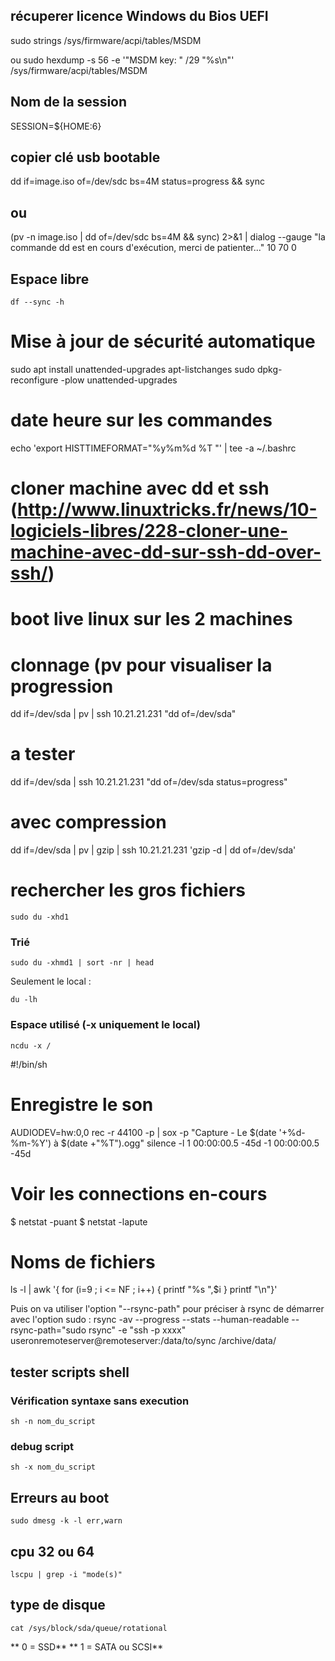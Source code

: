 ## récuperer licence Windows du Bios UEFI
sudo strings /sys/firmware/acpi/tables/MSDM

ou
sudo hexdump -s 56 -e '"MSDM key: " /29 "%s\n"' /sys/firmware/acpi/tables/MSDM

## Nom de la session
SESSION=${HOME:6}

## copier clé usb bootable
dd if=image.iso of=/dev/sdc bs=4M status=progress && sync
## ou
(pv -n image.iso | dd of=/dev/sdc bs=4M && sync) 2>&1 | dialog --gauge "la commande dd est en cours d'exécution, merci de patienter..." 10 70 0

## Espace libre

	df --sync -h

# Mise à jour de sécurité automatique
sudo apt install unattended-upgrades apt-listchanges
sudo dpkg-reconfigure -plow unattended-upgrades

# date heure sur les commandes
echo 'export HISTTIMEFORMAT="%y%m%d %T "' | tee -a ~/.bashrc

# cloner machine avec dd et ssh (http://www.linuxtricks.fr/news/10-logiciels-libres/228-cloner-une-machine-avec-dd-sur-ssh-dd-over-ssh/)
# boot live linux sur les 2 machines
# clonnage (pv pour visualiser la progression
dd if=/dev/sda | pv | ssh 10.21.21.231 "dd of=/dev/sda"
# a tester
dd if=/dev/sda | ssh 10.21.21.231 "dd of=/dev/sda status=progress"
# avec compression
dd if=/dev/sda | pv | gzip | ssh 10.21.21.231  'gzip -d | dd of=/dev/sda'

# rechercher les gros fichiers

	sudo du -xhd1

### Trié

	sudo du -xhmd1 | sort -nr | head


Seulement le local :

	du -lh
### Espace utilisé (-x uniquement le local)
	ncdu -x /

#!/bin/sh
# Enregistre le son
AUDIODEV=hw:0,0 rec -r 44100 -p | sox -p "Capture - Le $(date '+%d-%m-%Y') à $(date +"%T").ogg" silence -l 1 00:00:00.5 -45d -1 00:00:00.5 -45d

# Voir les connections en-cours
$ netstat -puant
$ netstat -lapute

# Noms de fichiers
ls -l | awk '{ for (i=9 ; i <= NF ; i++) { printf "%s ",$i } printf "\n"}'

Puis on va utiliser l'option "--rsync-path" pour préciser à rsync de démarrer avec l'option sudo :
rsync -av --progress --stats --human-readable --rsync-path="sudo rsync" -e "ssh -p xxxx" useronremoteserver@remoteserver:/data/to/sync /archive/data/

## tester scripts shell
### Vérification syntaxe sans execution
	sh -n nom_du_script
### debug script
	sh -x nom_du_script

## Erreurs au boot
	sudo dmesg -k -l err,warn
## cpu 32 ou 64
	lscpu | grep -i "mode(s)"

## type de disque
	cat /sys/block/sda/queue/rotational
** 0 = SSD**
** 1 = SATA ou SCSI**

